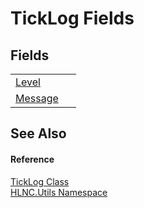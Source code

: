 # TickLog Fields




## Fields
<table>
<tr>
<td><a href="F_HLNC_Utils_TickLog_Level">Level</a></td>
<td> </td></tr>
<tr>
<td><a href="F_HLNC_Utils_TickLog_Message">Message</a></td>
<td> </td></tr>
</table>

## See Also


#### Reference
<a href="T_HLNC_Utils_TickLog">TickLog Class</a>  
<a href="N_HLNC_Utils">HLNC.Utils Namespace</a>  
